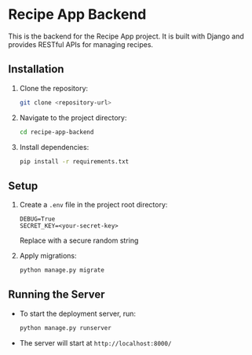 # Recipe App Backend

This is the backend for the Recipe App project. It is built with Django and provides RESTful APIs for managing recipes.

## Installation

1. Clone the repository:
   ```bash
   git clone <repository-url>
   ```

2. Navigate to the project directory:
   ```bash
   cd recipe-app-backend
   ```

3. Install dependencies:
    ```bash
    pip install -r requirements.txt
    ```

## Setup
1. Create a `.env` file in the project root directory:
    ```plaintext
    DEBUG=True
    SECRET_KEY=<your-secret-key>
    ```
    Replace <your-secret-key> with a secure random string

2. Apply migrations:
    ```bash
    python manage.py migrate
    ```

## Running the Server
- To start the deployment server, run:
    
    ```bash
    python manage.py runserver
    ```

- The server will start at `http://localhost:8000/`

